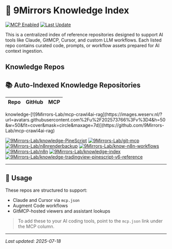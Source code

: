 # 📘 9Mirrors Knowledge Index

[![MCP Enabled](https://img.shields.io/badge/MCP-ready-blueviolet)](https://gitmcp.io/9Mirrors-Lab/knowledge-index)
[![Last Update](https://img.shields.io/github/last-commit/9Mirrors-Lab/knowledge-index)](https://github.com/9Mirrors-Lab/knowledge-index/commits/main)

This is a centralized index of reference repositories designed to support AI tools like Claude, GitMCP, Cursor, and custom LLM workflows. Each listed repo contains curated code, prompts, or workflow assets prepared for AI context ingestion.
## Knowledge Repos

## 📚 Auto-Indexed Knowledge Repositories

| Repo | GitHub | MCP |
|------|--------|-----|
<!-- REPO-TABLE:START -->knowledge-[![9Mirrors-Lab/mcp-crawl4ai-rag](https://images.weserv.nl/?url=avatars.githubusercontent.com%2Fu%2F202573766%3Fv%3D4&h=50&w=50&fit=cover&mask=circle&maxage=7d)](https://github.com/9Mirrors-Lab/mcp-crawl4ai-rag)
[![9Mirrors-Lab/knowledge-PineScript](https://images.weserv.nl/?url=avatars.githubusercontent.com%2Fu%2F202573766%3Fv%3D4&h=50&w=50&fit=cover&mask=circle&maxage=7d)](https://github.com/9Mirrors-Lab/knowledge-PineScript)
[![9Mirrors-Lab/git-mcp](https://images.weserv.nl/?url=avatars.githubusercontent.com%2Fu%2F202573766%3Fv%3D4&h=50&w=50&fit=cover&mask=circle&maxage=7d)](https://gitmcp.io)
[![9Mirrors-Lab/n8nrenderbackup](https://images.weserv.nl/?url=avatars.githubusercontent.com%2Fu%2F202573766%3Fv%3D4&h=50&w=50&fit=cover&mask=circle&maxage=7d)](https://github.com/9Mirrors-Lab/n8nrenderbackup)
[![9Mirrors-Lab/know-n8n-workflows](https://images.weserv.nl/?url=avatars.githubusercontent.com%2Fu%2F202573766%3Fv%3D4&h=50&w=50&fit=cover&mask=circle&maxage=7d)](https://github.com/9Mirrors-Lab/know-n8n-workflows)
[![9Mirrors-Lab/n8n](https://images.weserv.nl/?url=avatars.githubusercontent.com%2Fu%2F202573766%3Fv%3D4&h=50&w=50&fit=cover&mask=circle&maxage=7d)](https://n8n.io)
[![9Mirrors-Lab/knowledge-index](https://images.weserv.nl/?url=avatars.githubusercontent.com%2Fu%2F202573766%3Fv%3D4&h=50&w=50&fit=cover&mask=circle&maxage=7d)](https://github.com/9Mirrors-Lab/knowledge-index)
[![9Mirrors-Lab/knowledge-tradingview-pinescript-v6-reference](https://images.weserv.nl/?url=avatars.githubusercontent.com%2Fu%2F202573766%3Fv%3D4&h=50&w=50&fit=cover&mask=circle&maxage=7d)](https://github.com/9Mirrors-Lab/knowledge-tradingview-pinescript-v6-reference)
<!-- REPO-TABLE:END -->

---

## 🧩 Usage

These repos are structured to support:
- Claude and Cursor via `mcp.json`
- Augment Code workflows
- GitMCP-hosted viewers and assistant lookups

> To add these to your AI coding tools, point to the `mcp.json` link under the MCP column.

---

_Last updated: 2025-07-18_
